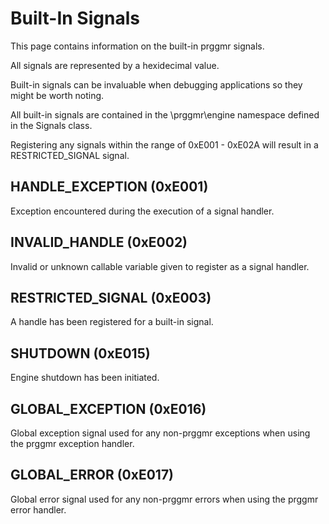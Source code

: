 # Built-In Signals
This page contains information on the built-in prggmr signals.

All signals are represented by a hexidecimal value.

Built-in signals can be invaluable when debugging applications so they might
be worth noting.

All built-in signals are contained in the \prggmr\engine namespace defined in 
the Signals class.

Registering any signals within the range of 0xE001 - 0xE02A will result in a
RESTRICTED_SIGNAL signal.

## HANDLE_EXCEPTION (0xE001)
Exception encountered during the execution of a signal handler.

## INVALID_HANDLE (0xE002)
Invalid or unknown callable variable given to register as a signal handler.

## RESTRICTED_SIGNAL (0xE003)
A handle has been registered for a built-in signal.

## SHUTDOWN (0xE015)
Engine shutdown has been initiated.

## GLOBAL_EXCEPTION (0xE016)
Global exception signal used for any non-prggmr exceptions when using the prggmr
exception handler.

## GLOBAL_ERROR (0xE017)
Global error signal used for any non-prggmr errors when using the prggmr
error handler.